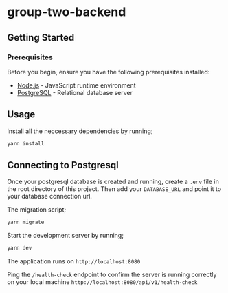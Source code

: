 # group-two-backend

## Getting Started

### Prerequisites

Before you begin, ensure you have the following prerequisites installed:

- [Node.js](https://nodejs.org/) - JavaScript runtime environment
- [PostgreSQL](https://www.postgresql.org/download/) - Relational database server

## Usage

Install all the neccessary dependencies by running;

```js
yarn install
```

## Connecting to Postgresql

Once your postgresql database is created and running, create a `.env` file in the root directory of this project. Then add your `DATABASE_URL` and point it to your database connection url.

The migration script;

```js
yarn migrate
```

Start the development server by running;

```js
yarn dev
```

The application runs on `http://localhost:8080`

Ping the `/health-check` endpoint to confirm the server is running correctly on your local machine `http://localhost:8080/api/v1/health-check`
